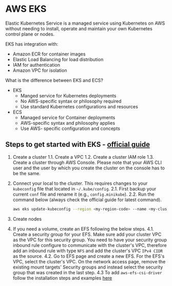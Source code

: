 # AWS EKS

Elastic Kubernetes Service is a managed service using Kubernetes on AWS without needing to install, operate and maintain your own Kubernetes control plane or nodes.

EKS has integration with:

- Amazon ECR for container images
- Elastic Load Balancing for load distribution
- IAM for authentication
- Amazon VPC for isolation

What is the difference between EKS and ECS?

- EKS
  - Manged service for Kubernetes deployments
  - No AWS-specific syntax or philosophy required
  - Use standard Kubernetes configurations and resources
- ECS
  - Managed service for Container deployments
  - AWS-specific syntax and philosophy applies
  - Use AWS- specific configuration and concepts

## Steps to get started with EKS - [official guide](https://docs.aws.amazon.com/eks/latest/userguide/[getting-started-console.html)

1. Create a cluster
  1.1. Create a VPC
  1.2. Create a cluster IAM role
  1.3. Create a cluster through AWS Console. Please note that your AWS CLI user and the user by which you create the cluster on the console has to be the same.
2. Connect your local to the cluster. This requires changes to your `kubeconfig` file that located in `~/.kube/config`.
  2.1. First backup your current `conf` file and rename it (e.g., `config.minikube`).
  2.2. Run the command below (always check the official guide for latest command).

    ```bash
    aws eks update-kubeconfig --region <my-region-code> --name <my-cluster-name>
    ```

3. Create nodes
4. If you need a volume, create an EFS following the below steps.
  4.1. Create a security group for your EFS. Make sure add your cluster VPC as the VPC for this security group. You need to have your security group inbound rule configure to communicate with the cluster's VPC, therefore add an inbound rule with type `NFS` and add the cluster's VPC `IPv4 CIDR` as the source.
  4.2. Go to EFS page and create a new EFS. For the EFS's VPC, select the cluster's VPC. On the network access page, remove the existing mount targets' Security groups and instead select the security group that was created in the last step.
  4.3 To add `aws-efs-csi-driver` follow the installation steps and examples [here](https://github.com/kubernetes-sigs/aws-efs-csi-driver)
